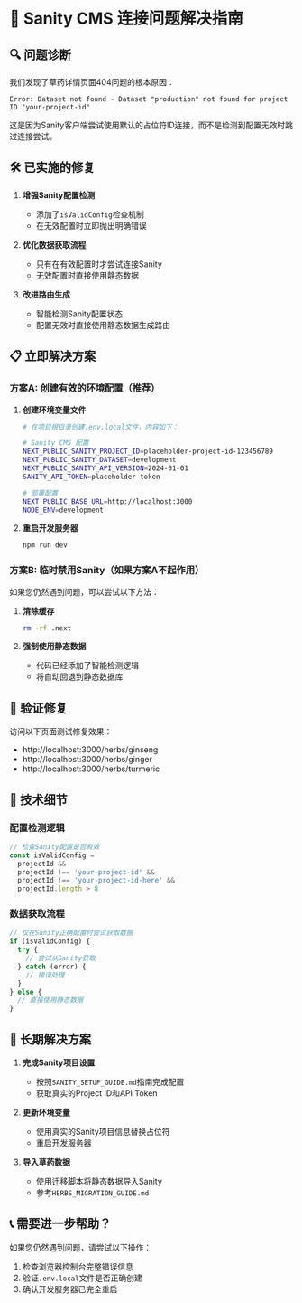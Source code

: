 # 🌿 Sanity CMS 连接问题解决指南

## 🔍 问题诊断

我们发现了草药详情页面404问题的根本原因：

```
Error: Dataset not found - Dataset "production" not found for project ID "your-project-id"
```

这是因为Sanity客户端尝试使用默认的占位符ID连接，而不是检测到配置无效时跳过连接尝试。

## 🛠️ 已实施的修复

1. **增强Sanity配置检测**
   - 添加了`isValidConfig`检查机制
   - 在无效配置时立即抛出明确错误

2. **优化数据获取流程**
   - 只有在有效配置时才尝试连接Sanity
   - 无效配置时直接使用静态数据

3. **改进路由生成**
   - 智能检测Sanity配置状态
   - 配置无效时直接使用静态数据生成路由

## 📋 立即解决方案

### 方案A: 创建有效的环境配置（推荐）

1. **创建环境变量文件**
   ```bash
   # 在项目根目录创建.env.local文件，内容如下：
   
   # Sanity CMS 配置
   NEXT_PUBLIC_SANITY_PROJECT_ID=placeholder-project-id-123456789
   NEXT_PUBLIC_SANITY_DATASET=development
   NEXT_PUBLIC_SANITY_API_VERSION=2024-01-01
   SANITY_API_TOKEN=placeholder-token
   
   # 部署配置
   NEXT_PUBLIC_BASE_URL=http://localhost:3000
   NODE_ENV=development
   ```

2. **重启开发服务器**
   ```bash
   npm run dev
   ```

### 方案B: 临时禁用Sanity（如果方案A不起作用）

如果您仍然遇到问题，可以尝试以下方法：

1. **清除缓存**
   ```bash
   rm -rf .next
   ```

2. **强制使用静态数据**
   - 代码已经添加了智能检测逻辑
   - 将自动回退到静态数据库

## 🔄 验证修复

访问以下页面测试修复效果：
- http://localhost:3000/herbs/ginseng
- http://localhost:3000/herbs/ginger  
- http://localhost:3000/herbs/turmeric

## 🧩 技术细节

### 配置检测逻辑

```typescript
// 检查Sanity配置是否有效
const isValidConfig = 
  projectId && 
  projectId !== 'your-project-id' && 
  projectId !== 'your-project-id-here' && 
  projectId.length > 8
```

### 数据获取流程

```typescript
// 仅在Sanity正确配置时尝试获取数据
if (isValidConfig) {
  try {
    // 尝试从Sanity获取
  } catch (error) {
    // 错误处理
  }
} else {
  // 直接使用静态数据
}
```

## 🔮 长期解决方案

1. **完成Sanity项目设置**
   - 按照`SANITY_SETUP_GUIDE.md`指南完成配置
   - 获取真实的Project ID和API Token

2. **更新环境变量**
   - 使用真实的Sanity项目信息替换占位符
   - 重启开发服务器

3. **导入草药数据**
   - 使用迁移脚本将静态数据导入Sanity
   - 参考`HERBS_MIGRATION_GUIDE.md`

## 📞 需要进一步帮助？

如果您仍然遇到问题，请尝试以下操作：

1. 检查浏览器控制台完整错误信息
2. 验证`.env.local`文件是否正确创建
3. 确认开发服务器已完全重启
